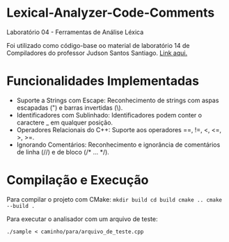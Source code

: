# Lexical-Analyzer-Code-Comments

Laboratório 04 - Ferramentas de Análise Léxica

Foi utilizado como código-base oo material de laboratório 14 de Compiladores do professor Judson Santos Santiago. [Link aqui.](https://github.com/JudsonSS/Compiladores/tree/2e1b81ba859e18e938ea149d1cef2edea04dde36/Labs/Lab14/Sample)

# Funcionalidades Implementadas
- Suporte a Strings com Escape: Reconhecimento de strings com aspas escapadas (\") e barras invertidas (\\).
- Identificadores com Sublinhado: Identificadores podem conter o caractere _ em qualquer posição.
- Operadores Relacionais do C++: Suporte aos operadores ==, !=, <, <=, >, >=.
- Ignorando Comentários: Reconhecimento e ignorância de comentários de linha (//) e de bloco (/* ... */).

  
# Compilação e Execução
Para compilar o projeto com CMake:
`
mkdir build
cd build
cmake ..
cmake --build .
`

Para executar o analisador com um arquivo de teste:

`./sample < caminho/para/arquivo_de_teste.cpp`

